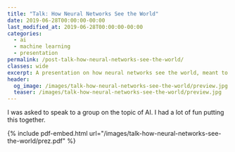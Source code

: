 ```yaml
---
title: "Talk: How Neural Networks See the World"
date: 2019-06-28T00:00:00-00:00
last_modified_at: 2019-06-28T00:00:00-00:00
categories:
  - ai
  - machine learning
  - presentation
permalink: /post-talk-how-neural-networks-see-the-world/
classes: wide
excerpt: A presentation on how neural networks see the world, meant to build intuition for a broader AI discussion.
header:
  og_image: /images/talk-how-neural-networks-see-the-world/preview.jpg
  teaser: /images/talk-how-neural-networks-see-the-world/preview.jpg
---
```


I was asked to speak to a group on the topic of AI. I had a lot of fun putting this together.

{% include pdf-embed.html url="/images/talk-how-neural-networks-see-the-world/prez.pdf" %}